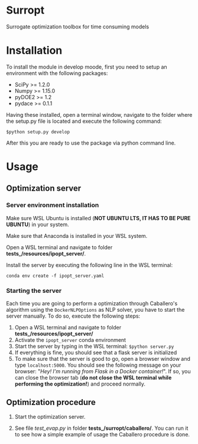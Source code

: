 # Surropt
Surrogate optimization toolbox for time consuming models

# Installation
To install the module in develop moode, first you need to setup an environment with the following packages:

- SciPy >= 1.2.0
- Numpy >= 1.15.0
- pyDOE2 >= 1.2
- pydace >= 0.1.1

Having these installed, open a terminal window, navigate to the folder where the setup.py file is located and execute the following command:
```
$python setup.py develop
```

After this you are ready to use the package via python command line.

# Usage

## Optimization server
### Server environment installation
Make sure WSL Ubuntu is installed (**NOT UBUNTU LTS, IT HAS TO BE PURE UBUNTU**) in your system.

Make sure that Anaconda is installed in your WSL system.

Open a WSL terminal and navigate to folder **tests_/resources/ipopt_server/**.

Install the server by executing the following line in the WSL terminal:

```
conda env create -f ipopt_server.yaml
```

### Starting the server
Each time you are going to perform a optimization through Caballero's algorithm using the `DockerNLPOptions` as NLP solver, you have to start the server manually. To do so, execute the following steps:

1. Open a WSL terminal and navigate to folder **tests_/resources/ipopt_server/**
2. Activate the `ipopt_server` conda environment
3. Start the server by typing in the WSL terminal: ```$python server.py```
4. If everything is fine, you should see that a flask server is initialized
5. To make sure that the server is good to go, open a browser window and type `localhost:5000`. You should see the following message on your browser: "*Hey! I'm running from Flask in a Docker container!*". If so, you can close the browser tab (**do not close the WSL terminal while performing the optimization!**) and proceed normally.

## Optimization procedure
1. Start the optimization server.

2. See file *test_evap.py* in folder **tests_/surropt/caballero/**. You can run it to see how a simple example of usage the Caballero procedure is done.
